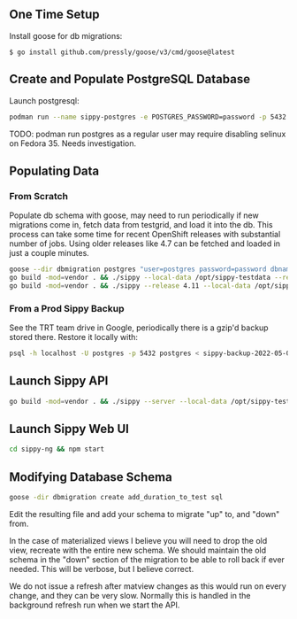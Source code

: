 
## One Time Setup

Install goose for db migrations:

```
$ go install github.com/pressly/goose/v3/cmd/goose@latest
```

## Create and Populate PostgreSQL Database

Launch postgresql:

```bash
podman run --name sippy-postgres -e POSTGRES_PASSWORD=password -p 5432:5432 -d quay.io/enterprisedb/postgresql
```

TODO: podman run postgres as a regular user may require disabling selinux on Fedora 35. Needs investigation.

## Populating Data

### From Scratch

Populate db schema with goose, may need to run periodically if new migrations come in, fetch data from testgrid, and load it into the db. This process can take some time for recent OpenShift releases with substantial number of jobs. Using older releases like 4.7 can be fetched and loaded in just a couple minutes.

```bash
goose --dir dbmigration postgres "user=postgres password=password dbname=postgres sslmode=disable" up
go build -mod=vendor . && ./sippy --local-data /opt/sippy-testdata --release 4.11 --fetch-data /opt/sippy-testdata --log-level=debug
go build -mod=vendor . && ./sippy --release 4.11 --local-data /opt/sippy-testdata --load-database --log-level=debug --database-dsn="postgresql://postgres:password@localhost:5432/postgres" --skip-bug-lookup
````

### From a Prod Sippy Backup

See the TRT team drive in Google, periodically there is a gzip'd backup stored there. Restore it locally with:

```bash
psql -h localhost -U postgres -p 5432 postgres < sippy-backup-2022-05-02.sql
```

## Launch Sippy API

```bash
go build -mod=vendor . && ./sippy --server --local-data /opt/sippy-testdata --release 4.11 --log-level=debug --skip-bug-lookup --database-dsn="postgresql://postgres:password@localhost:5432/postgres" --db-only-mode
````

## Launch Sippy Web UI

```bash
cd sippy-ng && npm start
```

## Modifying Database Schema

```bash
goose -dir dbmigration create add_duration_to_test sql
```

Edit the resulting file and add your schema to migrate "up" to, and "down" from.

In the case of materialized views I believe you will need to drop the old view, recreate with the entire
new schema. We should maintain the old schema in the "down" section of the migration to
be able to roll back if ever needed. This will be verbose, but I believe correct.

We do not issue a refresh after matview changes as this would run on every change, and they can be very slow.
Normally this is handled in the background refresh run when we start the API.


